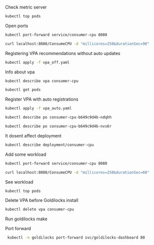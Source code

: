 Check metric server

```sh
kubectl top pods
```

Open ports
```bash
kubectl port-forward service/consumer-cpu 8080
```

```sh
curl localhost:8080/ConsumeCPU -d "millicores=250&durationSec=90" 
```

Registering VPA recommendations without auto updates

```sh
kubectl apply -f vpa_off.yaml
```

Info about vpa

```sh
kubectl describe vpa consumer-cpu
```

```sh
kubectl get pods
```

Register VPA with auto registrations
```sh
kubectl apply -f vpa_auto.yaml
```

```sh
kubectl describe po consumer-cpu-b649c9d4b-ndqhh

```

```sh
kubectl describe po consumer-cpu-b649c9d4b-nvs6r
```

It dosent affect deployment

```sh
kubectl describe deployment/consumer-cpu
```

Add some workload

```sh
kubectl port-forward service/consumer-cpu 8080
```

```sh
curl localhost:8080/ConsumeCPU -d "millicores=250&durationSec=60" 
```
See workload
```sh
kubectl top pods
```

Delete VPA before Goldilocks install

```sh
kubectl delete vpa consumer-cpu
```

Run goldilocks make

Port forward
```sh
 kubectl -n goldilocks port-forward svc/goldilocks-dashboard 80
```